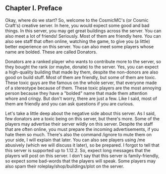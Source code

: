 ## Chapter I. Preface

Okay, where do we start? So, welcome to the CosmicMC's (or Cosmic Craft's) creative server. In here, you would expect some good and bad things. In this server, you may get great buildings across the server. You can also meet a lot of friends! Seriously. Most of them are friendly here. You can also see staff that often online, watching the game, to give you (a little) better experience on this server. You can also meet some players whose name are bolded. These are called Donators.

Donators are a ranked player who wants to contribute more to the server, so they bought the rank (or maybe, donate) to the server. Yes, you can expect a high-quality building that made by them, despite the non-donors are also good on build stuff. Most of them are friendly, but some of them are toxic. These toxic guys are the famous on the whole server, that everyone made of a stereotype because of them. These toxic players are the most annoying person because they have a "bolded" name that made them attention whore and cringy. But don't worry, there are just a few. Like I said, most of them are friendly and you can ask questions if you are curious.

Let's take a little deep about the negative side about this server. As I said, few donators are a toxic being on this server, but there's more. Some of the players may advertise their server wildly on this server. Despite the staff that are often online, you must prepare the incoming advertisements, if you hate them so much. There's also the command /ignore to mute them on your side, I will explain that later. You can also see players using /me abusively (which we will discuss it later), so be prepared. I forgot to tell that this server is supported up to 1.12.2. So, expect long messages that the players will post on this server. I don't say that this server is family-friendly, so expect some bad-words that the players will speak. Some players may also spam their roleplay/shop/buildings/plot on the server.
